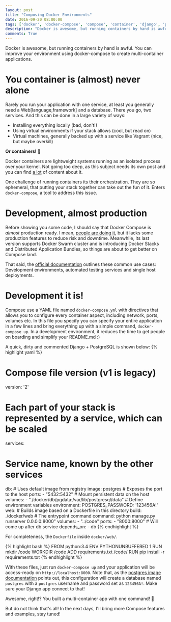 ```yaml
---
layout: post
title: "Composing Docker Environments"
date: 2016-09-20 08:00:00
tags: ['docker', 'docker-compose', 'compose', 'container', 'django', 'postgres']
description: "Docker is awesome, but running containers by hand is awful. You can improve your environment using docker-compose to create multi-container applications."
comments: True
---
```


Docker is awesome, but running containers by hand is awful. You can improve your environment using docker-compose to create multi-container applications.

# You container is (almost) never alone
Rarely you run your application with one service, at least you generally need a Web[language,framework] and a database. There you go, two services. And this can be done in a large variety of ways:

- Installing everything locally (bad, don't!)
- Using virtual environments if your stack allows (cool, but read on)
- Virtual machines, generally backed up with a service like Vagrant (nice, but maybe overkill)

**Or containers!** :whale:

Docker containers are lightweight systems running as an isolated process over your kernel. Not going too deep, as this subject needs its own post and you can find [a lot](https://www.google.com.br/?q=docker) of content about it.

One challenge of running containers its their orchestration. They are so ephemeral, that putting your stack together can take out the fun of it. Enters `docker-compose`, a tool to address this issue.

# Development, almost production
Before showing you some code, I should say that Docker Compose is *almost* production ready. I mean, [people are doing it](https://github.com/docker/compose/issues/1264#issuecomment-93604915), but it lacks some production features to reduce risk and downtime. Meanwhile, its last version supports Docker Swarm cluster and is introducing Docker Stacks and Distributed Application Bundles, so things are about to get better on Compose land.

That said, the [official documentation](https://docs.docker.com/compose/) outlines these common use cases: Development environments, automated testing services and single host deployments.

# Development it is!
Compose use a YAML file named `docker-compose.yml` with directives that allows you to configure every container aspect, including network, ports, volumes etc. In this file you specify you can specify your entire application in a few lines and bring everything up with a simple command, `docker-compose up`. In a development environment, it reduces the time to get people on boarding and simplify your README.md :)

A quick, dirty and commented Django + PostgreSQL is shown below:
{% highlight yaml %}
# Compose file version (v1 is legacy)
version: '2'
# Each part of your stack is represented by a service, which can be scaled
services:
  # Service name, known by the other services
  db:
    # Uses default image from registry
    image: postgres
    # Exposes the port to the host
    ports:
      - "5432:5432"
    # Mount persistent data on the host
    volumes:
      - "./docker/db/pgdata:/var/lib/postgresql/data"
    # Define environment variables
    environment:
      POSTGRES_PASSWORD: '123456A!'
  web:
    # Builds image based on a Dockerfile in this directory
    build: ./docker/web
    # The entrypoint command
    command: python manage.py runserver 0.0.0.0:8000"
    volumes:
      - ".:/code"
    ports:
      - "8000:8000"
    # Will come up after db service
    depends_on:
      - db
{% endhighlight %}

For completeness, the `Dockerfile` inside `docker/web/`.

{% highlight bash %}
FROM python:3.4
ENV PYTHONUNBUFFERED 1
RUN mkdir /code
WORKDIR /code
ADD requirements.txt /code/
RUN pip install -r requirements.txt
{% endhighlight %}

With these files, just run `docker-compose up` and your application will be access-ready on `http://localhost:8000`. Note that, as the [postgres image documentation](https://hub.docker.com/_/postgres/) points out, this configuration will create a database named `postgres` with a `postgres` username and password set as `123456A!`. Make sure your Django app connect to that!

Awesome, right!? You built a multi-container app with one command! :rocket:

But do not think that's all! In the next days, I'll bring more Compose features and examples, stay tuned!
